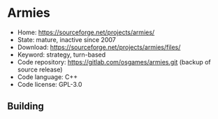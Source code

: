 # Armies

- Home: https://sourceforge.net/projects/armies/
- State: mature, inactive since 2007
- Download: https://sourceforge.net/projects/armies/files/
- Keyword: strategy, turn-based
- Code repository: https://gitlab.com/osgames/armies.git (backup of source release)
- Code language: C++
- Code license: GPL-3.0

## Building
